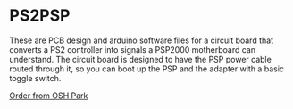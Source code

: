# PS2PSP

These are PCB design and arduino software files for a circuit board that converts a PS2 controller into signals a PSP2000 motherboard can understand. The circuit board is designed to have the PSP power cable routed through it, so you can boot up the PSP and the adapter with a basic toggle switch.

[Order from OSH Park](https://oshpark.com/shared_projects/nhHJAzdG)

